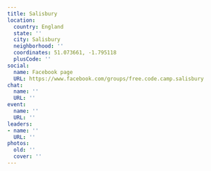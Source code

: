 ```yaml
---
title: Salisbury
location:
  country: England
  state: ''
  city: Salisbury
  neighborhood: ''
  coordinates: 51.073661, -1.795118
  plusCode: ''
social:
  name: Facebook page
  URL: https://www.facebook.com/groups/free.code.camp.salisbury
chat:
  name: ''
  URL: ''
event:
  name: ''
  URL: ''
leaders:
- name: ''
  URL: ''
photos:
  old: ''
  cover: ''
---
```

